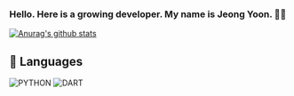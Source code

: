 ### Hello. Here is a growing developer. My name is Jeong Yoon. 🤔💨 

[![Anurag's github stats](https://github-readme-stats.vercel.app/api?username=JOLLA99&show_icons=true&theme=dracula)](https://github.com/anuraghazra/github-readme-stats)

## 💌 Languages
![PYTHON](https://img.shields.io/amo/stars/python?color=blue&label=python&logo=python&logoColor=yellow&style=for-the-badge) 
![DART](https://img.shields.io/amo/stars/python?color=black&label=dart&logo=dart&logoColor=blue&style=for-the-badge)
<!--
**JOLLA99/JOLLA99** is a ✨ _special_ ✨ repository because its `README.md` (this file) appears on your GitHub profile.

Here are some ideas to get you started:

- 🔭 I’m currently working on ...
- 🌱 I’m currently learning ...
- 👯 I’m looking to collaborate on ...
- 🤔 I’m looking for help with ...
- 💬 Ask me about ...
- 📫 How to reach me: ...
- 😄 Pronouns: ...
- ⚡ Fun fact: ...
-->
